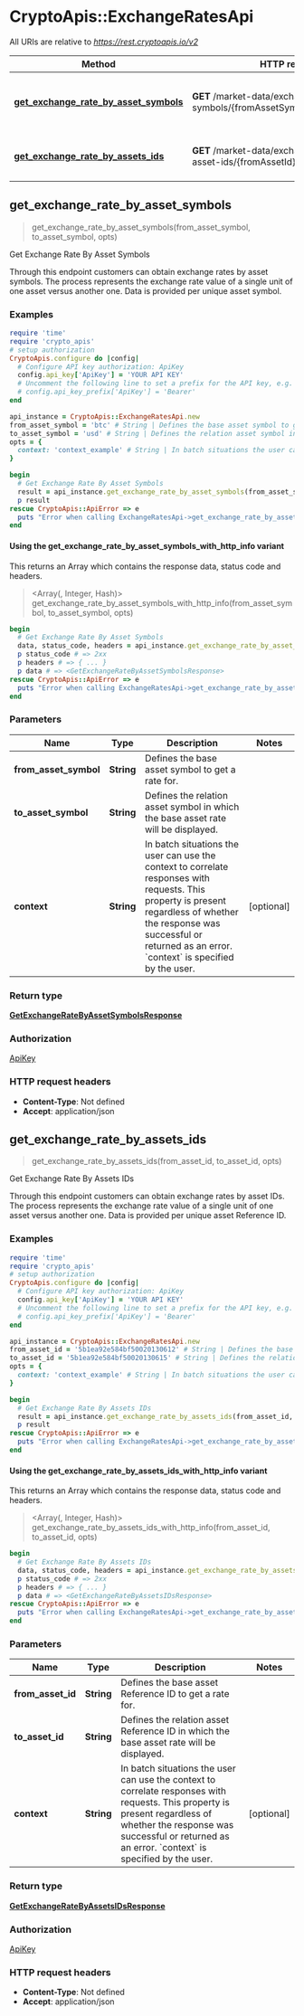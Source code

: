 # CryptoApis::ExchangeRatesApi

All URIs are relative to *https://rest.cryptoapis.io/v2*

| Method | HTTP request | Description |
| ------ | ------------ | ----------- |
| [**get_exchange_rate_by_asset_symbols**](ExchangeRatesApi.md#get_exchange_rate_by_asset_symbols) | **GET** /market-data/exchange-rates/by-symbols/{fromAssetSymbol}/{toAssetSymbol} | Get Exchange Rate By Asset Symbols |
| [**get_exchange_rate_by_assets_ids**](ExchangeRatesApi.md#get_exchange_rate_by_assets_ids) | **GET** /market-data/exchange-rates/by-asset-ids/{fromAssetId}/{toAssetId} | Get Exchange Rate By Assets IDs |


## get_exchange_rate_by_asset_symbols

> <GetExchangeRateByAssetSymbolsResponse> get_exchange_rate_by_asset_symbols(from_asset_symbol, to_asset_symbol, opts)

Get Exchange Rate By Asset Symbols

Through this endpoint customers can obtain exchange rates by asset symbols. The process represents the exchange rate value of a single unit of one asset versus another one. Data is provided per unique asset symbol.

### Examples

```ruby
require 'time'
require 'crypto_apis'
# setup authorization
CryptoApis.configure do |config|
  # Configure API key authorization: ApiKey
  config.api_key['ApiKey'] = 'YOUR API KEY'
  # Uncomment the following line to set a prefix for the API key, e.g. 'Bearer' (defaults to nil)
  # config.api_key_prefix['ApiKey'] = 'Bearer'
end

api_instance = CryptoApis::ExchangeRatesApi.new
from_asset_symbol = 'btc' # String | Defines the base asset symbol to get a rate for.
to_asset_symbol = 'usd' # String | Defines the relation asset symbol in which the base asset rate will be displayed.
opts = {
  context: 'context_example' # String | In batch situations the user can use the context to correlate responses with requests. This property is present regardless of whether the response was successful or returned as an error. `context` is specified by the user.
}

begin
  # Get Exchange Rate By Asset Symbols
  result = api_instance.get_exchange_rate_by_asset_symbols(from_asset_symbol, to_asset_symbol, opts)
  p result
rescue CryptoApis::ApiError => e
  puts "Error when calling ExchangeRatesApi->get_exchange_rate_by_asset_symbols: #{e}"
end
```

#### Using the get_exchange_rate_by_asset_symbols_with_http_info variant

This returns an Array which contains the response data, status code and headers.

> <Array(<GetExchangeRateByAssetSymbolsResponse>, Integer, Hash)> get_exchange_rate_by_asset_symbols_with_http_info(from_asset_symbol, to_asset_symbol, opts)

```ruby
begin
  # Get Exchange Rate By Asset Symbols
  data, status_code, headers = api_instance.get_exchange_rate_by_asset_symbols_with_http_info(from_asset_symbol, to_asset_symbol, opts)
  p status_code # => 2xx
  p headers # => { ... }
  p data # => <GetExchangeRateByAssetSymbolsResponse>
rescue CryptoApis::ApiError => e
  puts "Error when calling ExchangeRatesApi->get_exchange_rate_by_asset_symbols_with_http_info: #{e}"
end
```

### Parameters

| Name | Type | Description | Notes |
| ---- | ---- | ----------- | ----- |
| **from_asset_symbol** | **String** | Defines the base asset symbol to get a rate for. |  |
| **to_asset_symbol** | **String** | Defines the relation asset symbol in which the base asset rate will be displayed. |  |
| **context** | **String** | In batch situations the user can use the context to correlate responses with requests. This property is present regardless of whether the response was successful or returned as an error. &#x60;context&#x60; is specified by the user. | [optional] |

### Return type

[**GetExchangeRateByAssetSymbolsResponse**](GetExchangeRateByAssetSymbolsResponse.md)

### Authorization

[ApiKey](../README.md#ApiKey)

### HTTP request headers

- **Content-Type**: Not defined
- **Accept**: application/json


## get_exchange_rate_by_assets_ids

> <GetExchangeRateByAssetsIDsResponse> get_exchange_rate_by_assets_ids(from_asset_id, to_asset_id, opts)

Get Exchange Rate By Assets IDs

Through this endpoint customers can obtain exchange rates by asset IDs. The process represents the exchange rate value of a single unit of one asset versus another one. Data is provided per unique asset Reference ID.

### Examples

```ruby
require 'time'
require 'crypto_apis'
# setup authorization
CryptoApis.configure do |config|
  # Configure API key authorization: ApiKey
  config.api_key['ApiKey'] = 'YOUR API KEY'
  # Uncomment the following line to set a prefix for the API key, e.g. 'Bearer' (defaults to nil)
  # config.api_key_prefix['ApiKey'] = 'Bearer'
end

api_instance = CryptoApis::ExchangeRatesApi.new
from_asset_id = '5b1ea92e584bf50020130612' # String | Defines the base asset Reference ID to get a rate for.
to_asset_id = '5b1ea92e584bf50020130615' # String | Defines the relation asset Reference ID in which the base asset rate will be displayed.
opts = {
  context: 'context_example' # String | In batch situations the user can use the context to correlate responses with requests. This property is present regardless of whether the response was successful or returned as an error. `context` is specified by the user.
}

begin
  # Get Exchange Rate By Assets IDs
  result = api_instance.get_exchange_rate_by_assets_ids(from_asset_id, to_asset_id, opts)
  p result
rescue CryptoApis::ApiError => e
  puts "Error when calling ExchangeRatesApi->get_exchange_rate_by_assets_ids: #{e}"
end
```

#### Using the get_exchange_rate_by_assets_ids_with_http_info variant

This returns an Array which contains the response data, status code and headers.

> <Array(<GetExchangeRateByAssetsIDsResponse>, Integer, Hash)> get_exchange_rate_by_assets_ids_with_http_info(from_asset_id, to_asset_id, opts)

```ruby
begin
  # Get Exchange Rate By Assets IDs
  data, status_code, headers = api_instance.get_exchange_rate_by_assets_ids_with_http_info(from_asset_id, to_asset_id, opts)
  p status_code # => 2xx
  p headers # => { ... }
  p data # => <GetExchangeRateByAssetsIDsResponse>
rescue CryptoApis::ApiError => e
  puts "Error when calling ExchangeRatesApi->get_exchange_rate_by_assets_ids_with_http_info: #{e}"
end
```

### Parameters

| Name | Type | Description | Notes |
| ---- | ---- | ----------- | ----- |
| **from_asset_id** | **String** | Defines the base asset Reference ID to get a rate for. |  |
| **to_asset_id** | **String** | Defines the relation asset Reference ID in which the base asset rate will be displayed. |  |
| **context** | **String** | In batch situations the user can use the context to correlate responses with requests. This property is present regardless of whether the response was successful or returned as an error. &#x60;context&#x60; is specified by the user. | [optional] |

### Return type

[**GetExchangeRateByAssetsIDsResponse**](GetExchangeRateByAssetsIDsResponse.md)

### Authorization

[ApiKey](../README.md#ApiKey)

### HTTP request headers

- **Content-Type**: Not defined
- **Accept**: application/json

